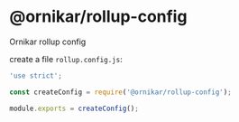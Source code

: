 # @ornikar/rollup-config

Ornikar rollup config

create a file `rollup.config.js`:

```js
'use strict';

const createConfig = require('@ornikar/rollup-config');

module.exports = createConfig();
```
